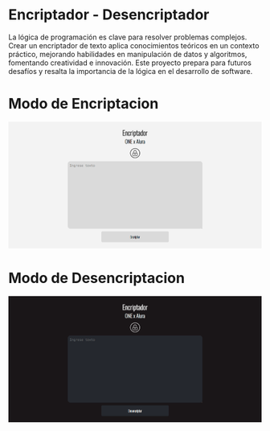 # Encriptador - Desencriptador

La lógica de programación es clave para resolver problemas complejos. Crear un encriptador de texto aplica conocimientos teóricos en un contexto práctico, mejorando habilidades en manipulación de datos y algoritmos, fomentando creatividad e innovación. Este proyecto prepara para futuros desafíos y resalta la importancia de la lógica en el desarrollo de software.

# Modo de Encriptacion

![Encriptador](./images/encriptar.png)

# Modo de Desencriptacion

![Desencriptador](./images/desencriptar.png)
